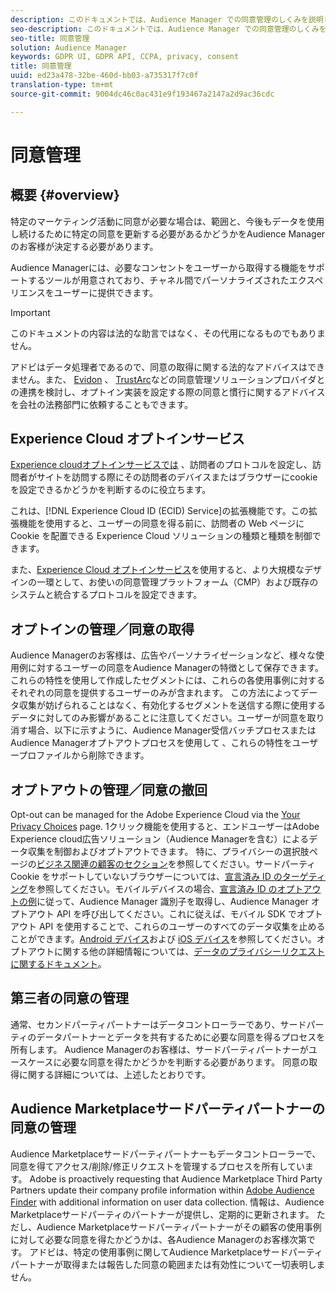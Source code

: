 ```yaml
---
description: このドキュメントでは、Audience Manager での同意管理のしくみを説明します。
seo-description: このドキュメントでは、Audience Manager での同意管理のしくみを説明します。
seo-title: 同意管理
solution: Audience Manager
keywords: GDPR UI, GDPR API, CCPA, privacy, consent
title: 同意管理
uuid: ed23a478-32be-460d-bb03-a735317f7c0f
translation-type: tm+mt
source-git-commit: 9004dc46c0ac431e9f193467a2147a2d9ac36cdc

---
```



# 同意管理

## 概要 {#overview}

特定のマーケティング活動に同意が必要な場合は、範囲と、今後もデータを使用し続けるために特定の同意を更新する必要があるかどうかをAudience Managerのお客様が決定する必要があります。

Audience Managerには、必要なコンセントをユーザーから取得する機能をサポートするツールが用意されており、チャネル間でパーソナライズされたエクスペリエンスをユーザーに提供できます。

>[!IMPORTANT]
>
> このドキュメントの内容は法的な助言ではなく、その代用になるものでもありません。
>
> アドビはデータ処理者であるので、同意の取得に関する法的なアドバイスはできません。また、 [Evidon](https://theblog.adobe.com/evidon-builds-gdpr-universal-consent-integration-with-launch-by-adobe/) 、 [TrustArc](https://theblog.adobe.com/trustarc-builds-consent-integration-launch-adobe/)などの同意管理ソリューションプロバイダとの連携を検討し、オプトイン実装を設定する際の同意と慣行に関するアドバイスを会社の法務部門に依頼することもできます。

## Experience Cloud オプトインサービス

[Experience cloudオプトインサービスでは](https://docs.adobe.com/content/help/en/id-service/using/implementation-guides/opt-in-service/optin-overview.html) 、訪問者のプロトコルを設定し、訪問者がサイトを訪問する際にその訪問者のデバイスまたはブラウザーにcookieを設定できるかどうかを判断するのに役立ちます。

これは、[!DNL Experience Cloud ID (ECID) Service]の拡張機能です。この拡張機能を使用すると、ユーザーの同意を得る前に、訪問者の Web ページに Cookie を配置できる Experience Cloud ソリューションの種類と種類を制御できます。

また、[Experience Cloud オプトインサービス](https://docs.adobe.com/content/help/en/id-service/using/implementation-guides/opt-in-service/optin-overview.html)を使用すると、より大規模なデザインの一環として、お使いの同意管理プラットフォーム（CMP）および既存のシステムと統合するプロトコルを設定できます。

## オプトインの管理／同意の取得

Audience Managerのお客様は、広告やパーソナライゼーションなど、様々な使用例に対するユーザーの同意をAudience Managerの特徴として保存できます。 これらの特性を使用して作成したセグメントには、これらの各使用事例に対するそれぞれの同意を提供するユーザーのみが含まれます。 この方法によってデータ収集が妨げられることはなく、有効化するセグメントを送信する際に使用するデータに対してのみ影響があることに注意してください。ユーザーが同意を取り消す場合、以下に示すように、Audience Manager受信バッチプロセスまたはAudience Managerオプトアウトプロセスを使用して [](../../integration/sending-audience-data/batch-data-transfer-explained/inbound-file-contents.md) 、これらの特性をユーザープロファイルから削除できます。

## オプトアウトの管理／同意の撤回

Opt-out can be managed for the Adobe Experience Cloud via the [Your Privacy Choices](https://www.adobe.com/privacy/opt-out.html#customeruse) page. 1クリック機能を使用すると、エンドユーザーはAdobe Experience cloud広告ソリューション（Audience Managerを含む）によるデータ収集を制御およびオプトアウトできます。 特に、プライバシーの選択肢ページの[ビジネス関連の顧客のセクション](https://www.adobe.com/privacy/opt-out.html#customeruse)を参照してください。サードパーティ Cookie をサポートしていないブラウザーについては、[宣言済み ID のターゲティング](../../features/declared-ids.md#declared-id-targeting)を参照してください。モバイルデバイスの場合、[宣言済み ID のオプトアウトの例](../../features/declared-ids.md#opt-out-examples)に従って、Audience Manager 識別子を取得し、Audience Manager オプトアウト API を呼び出してください。これに従えば、モバイル SDK でオプトアウト API を使用することで、これらのユーザーのすべてのデータ収集を止めることができます。[Android デバイス](https://marketing.adobe.com/resources/help/en_US/mobile/android/privacy.html)および [iOS デバイス](https://marketing.adobe.com/resources/help/en_US/mobile/ios/privacy.html)を参照してください。オプトアウトに関する他の詳細情報については、[データのプライバシーリクエストに関するドキュメント](../../overview/data-security-and-privacy/data-privacy-requests.md)。

## 第三者の同意の管理

通常、セカンドパーティパートナーはデータコントローラーであり、サードパーティのデータパートナーとデータを共有するために必要な同意を得るプロセスを所有します。 Audience Managerのお客様は、サードパーティパートナーがユースケースに必要な同意を得たかどうかを判断する必要があります。 同意の取得に関する詳細については、上述したとおりです。

## Audience Marketplaceサードパーティパートナーの同意の管理

Audience Marketplaceサードパーティパートナーもデータコントローラーで、同意を得てアクセス/削除/修正リクエストを管理するプロセスを所有しています。 Adobe is proactively requesting that Audience Marketplace Third Party Partners update their company profile information within [Adobe Audience Finder](https://www.adobe-audience-finder.com/) with additional information on user data collection. 情報は、Audience Marketplaceサードパーティのパートナーが提供し、定期的に更新されます。 ただし、Audience Marketplaceサードパーティパートナーがその顧客の使用事例に対して必要な同意を得たかどうかは、各Audience Managerのお客様次第です。 アドビは、特定の使用事例に関してAudience Marketplaceサードパーティパートナーが取得または報告した同意の範囲または有効性について一切表明しません。
